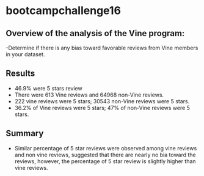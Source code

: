 # bootcampchallenge16

## Overview of the analysis of the Vine program:
  -Determine if there is any bias toward favorable reviews from Vine members in your dataset.






## Results
  
  
  - 46.9% were 5 stars review
  - There were 613 Vine reviews and 64968 non-Vine reviews.
  - 222 vine reviews were 5 stars; 30543 non-Vine reviews were 5 stars.
  - 36.2% of Vine reviews were 5 stars; 47% of non-Vine reviews were 5 stars.



## Summary


  - Similar percentage of 5 star reviews were observed among vine reviews and non vine reviews, suggested that there are nearly no bia toward the reviews, however, the percentage of 5 star review is slightly higher than vine reviews.
 
